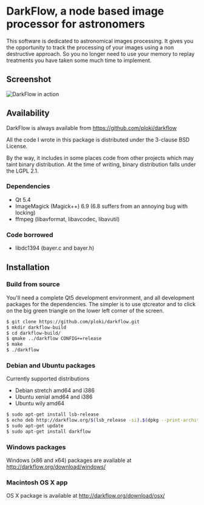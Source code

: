 # DarkFlow, a node based image processor for astronomers


This software is dedicated to astronomical images processing. It gives you the opportunity to track the processing of your images using a non destructive approach. So you no longer need to use your memory to replay treatments you have taken some much time to implement.


## Screenshot

![DarkFlow in action](http://darkflow.org/images/df-2016-02-01bis.jpg)

## Availability

DarkFlow is always available from https://github.com/ploki/darkflow

All the code I wrote in this package is distributed under the 3-clause BSD License.

By the way, it includes in some places code from other projects which may taint binary distribution. At the time of writing, binary distribution falls under the LGPL 2.1.

### Dependencies
 - Qt 5.4
 - ImageMagick (Magick++) 6.9 (6.8 suffers from an annoying bug with locking)
 - ffmpeg (libavformat, libavcodec, libavutil)
 
### Code borrowed
 - libdc1394 (bayer.c and bayer.h)

## Installation

### Build from source


You'll need a complete Qt5 development environment, and all development packages for the dependencies. The simpler is to use qtcreator and to click on the big green triangle on the lower left corner of the screen.
``` bash
$ git clone https://github.com/ploki/darkflow.git
$ mkdir darkflow-build
$ cd darkflow-build/
$ qmake ../darkflow CONFIG+=release
$ make
$ ./darkflow
```

### Debian and Ubuntu packages

Currently supported distributions
 - Debian stretch amd64 and i386
 - Ubuntu xenial amd64 and i386
 - Ubuntu wily amd64

``` bash
$ sudo apt-get install lsb-release
$ echo deb http://darkflow.org/$(lsb_release -si).$(dpkg --print-architecture)/ $(lsb_release -sc) main | sudo tee /etc/apt/sources.list.d/darkflow.list
$ sudo apt-get update
$ sudo apt-get install darkflow
```

### Windows packages

Windows (x86 and x64) packages are available at http://darkflow.org/download/windows/

### Macintosh OS X app

OS X package is available at http://darkflow.org/download/osx/
